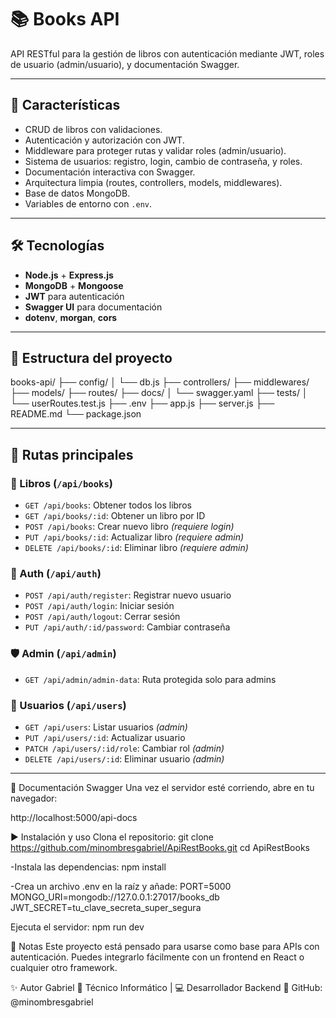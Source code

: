 # 📚 Books API

API RESTful para la gestión de libros con autenticación mediante JWT, roles de usuario (admin/usuario), y documentación Swagger.

---

## 🚀 Características

- CRUD de libros con validaciones.
- Autenticación y autorización con JWT.
- Middleware para proteger rutas y validar roles (admin/usuario).
- Sistema de usuarios: registro, login, cambio de contraseña, y roles.
- Documentación interactiva con Swagger.
- Arquitectura limpia (routes, controllers, models, middlewares).
- Base de datos MongoDB.
- Variables de entorno con `.env`.

---

## 🛠️ Tecnologías

- **Node.js** + **Express.js**
- **MongoDB** + **Mongoose**
- **JWT** para autenticación
- **Swagger UI** para documentación
- **dotenv**, **morgan**, **cors**

---

## 📁 Estructura del proyecto
books-api/
├── config/
│ └── db.js
├── controllers/
├── middlewares/
├── models/
├── routes/
├── docs/
│ └── swagger.yaml
├── tests/
│ └── userRoutes.test.js
├── .env
├── app.js
├── server.js
├── README.md
└── package.json


---

## 🔐 Rutas principales

### 📘 Libros (`/api/books`)
- `GET /api/books`: Obtener todos los libros
- `GET /api/books/:id`: Obtener un libro por ID
- `POST /api/books`: Crear nuevo libro *(requiere login)*
- `PUT /api/books/:id`: Actualizar libro *(requiere admin)*
- `DELETE /api/books/:id`: Eliminar libro *(requiere admin)*

### 👤 Auth (`/api/auth`)
- `POST /api/auth/register`: Registrar nuevo usuario
- `POST /api/auth/login`: Iniciar sesión
- `POST /api/auth/logout`: Cerrar sesión
- `PUT /api/auth/:id/password`: Cambiar contraseña

### 🛡️ Admin (`/api/admin`)
- `GET /api/admin/admin-data`: Ruta protegida solo para admins

### 👥 Usuarios (`/api/users`)
- `GET /api/users`: Listar usuarios *(admin)*
- `PUT /api/users/:id`: Actualizar usuario
- `PATCH /api/users/:id/role`: Cambiar rol *(admin)*
- `DELETE /api/users/:id`: Eliminar usuario *(admin)*

---
📄 Documentación Swagger
Una vez el servidor esté corriendo, abre en tu navegador:

http://localhost:5000/api-docs

▶️ Instalación y uso
Clona el repositorio:
git clone https://github.com/minombresgabriel/ApiRestBooks.git
cd ApiRestBooks

-Instala las dependencias:
npm install

-Crea un archivo .env en la raíz y añade:
PORT=5000
MONGO_URI=mongodb://127.0.0.1:27017/books_db
JWT_SECRET=tu_clave_secreta_super_segura

Ejecuta el servidor:
npm run dev

📌 Notas
Este proyecto está pensado para usarse como base para APIs con autenticación.
Puedes integrarlo fácilmente con un frontend en React o cualquier otro framework.

✨ Autor
Gabriel
💼 Técnico Informático | 💻 Desarrollador Backend
🔗 GitHub: @minombresgabriel
